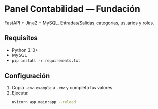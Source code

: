 # Panel Contabilidad — Fundación

FastAPI + Jinja2 + MySQL. Entradas/Salidas, categorías, usuarios y roles.

## Requisitos
- Python 3.10+
- MySQL
- `pip install -r requirements.txt`

## Configuración
1. Copia `.env.example` a `.env` y completa tus valores.
2. Ejecuta:
   ```bash
   uvicorn app.main:app --reload
